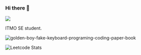 ### Hi there 👋

![](https://komarev.com/ghpvc/?username=fefumo&style=flat-square&color=blueviolet)

ITMO SE student.

![golden-boy-fake-keyboard-programing-coding-paper-book](https://github.com/user-attachments/assets/1d8ef535-f68f-4ef6-bbe1-f2569cf2c8e4)

![Leetcode Stats](https://leetcard.jacoblin.cool/Fuverald?ext=heatmap)

<!--
**fefumo/fefumo** is a ✨ _special_ ✨ repository because its `README.md` (this file) appears on your GitHub profile.

Here are some ideas to get you started:

- 🔭 I’m currently working on ...
- 🌱 I’m currently learning ...
- 👯 I’m looking to collaborate on ...
- 🤔 I’m looking for help with ...
- 💬 Ask me about ...
- 📫 How to reach me: ...
- 😄 Pronouns: ...
- ⚡ Fun fact: ...
-->
